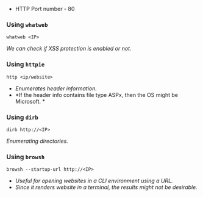 
- HTTP Port number - 80

### Using `whatweb`

```
whatweb <IP>
```

*We can check if XSS protection is enabled or not.*

### Using `httpie`

```
http <ip/website> 
```

- *Enumerates header information.*
- *If the header info contains file type ASPx, then the OS might be Microsoft. *

### Using `dirb`

```
dirb http://<IP>
```

*Enumerating directories.*

### Using `browsh`

```
browsh --startup-url http://<IP>
```

- *Useful for opening websites in a CLI environment using a URL.*
- *Since it renders website in a terminal, the results might not be desirable.*
